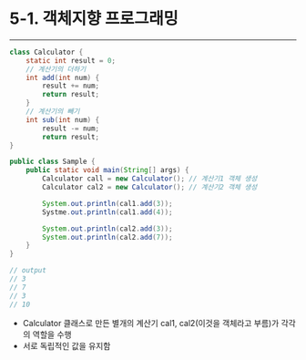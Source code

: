 # 5-1. 객체지향 프로그래밍

---

```java
class Calculator {
    static int result = 0;
    // 계산기의 더하기
    int add(int num) {
        result += num;
        return result;
    }
    // 계산기의 빼기
    int sub(int num) {
        result -= num;
        return result;
}

public class Sample {
    public static void main(String[] args) {
        Calculator call = new Calculator(); // 계산기1 객체 생성
        Calculator cal2 = new Calculator(); // 계산기2 객체 생성

        System.out.println(cal1.add(3));
        Systme.out.println(cal1.add(4));

        System.out.println(cal2.add(3));
        System.out.println(cal2.add(7));
    }
}

// output
// 3
// 7
// 3
// 10
```

- Calculator 클래스로 만든 별개의 계산기 cal1, cal2(이것을 객체라고 부름)가 각각의 역할을 수행
- 서로 독립적인 값을 유지함
